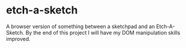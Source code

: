 # etch-a-sketch

A browser version of something between a sketchpad and an Etch-A-Sketch.
By the end of this project I will have my DOM manipulation skills improved.